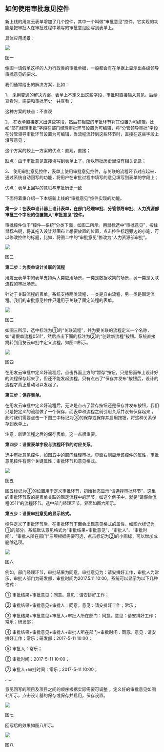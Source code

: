 ## **如何使用审批意见控件**



新上线的用友云表单增加了几个控件，其中一个叫做“审批意见“控件，它实现的功能是把审批人在审批过程中填写的审批意见回写到表单上。



具体应用场景：



![](/articles/form/4-2/images/image_spyj01.png)


图一



像图一请假单这样的人力行政类的审批单据，一般都会有在单据上显示出各级领导审批意见的要求。



我们通常给出的解决方案，比如：



1、 采用变通的解决方案，表单上不定义出这些字段，审批时直接输入意见，后续查看时，需要和审批历史一并查看；



这种方案的缺点：不直观



2、 在表单直接定义出这些字段，然后在相应的审批环节将其设置为可编辑，比如“部门经理审批”字段在部门经理审批环节设置为可编辑，将“分管领导审批”字段在分管领导审批环节设置为可编辑，当流程流转到这些环节时，直接在这些字段上填写意见；



这个方案的较上一方案的优点：直观，直接；



缺点：由于审批意见直接填写到表单上了，所以审批历史里没有相关记录；



3、 使用审批意见控件，表单上使用审批意见控件，与关联的流程环节对应起来，通过系统自动回写的功能，将用户在审批过程中填写的意见填写到表单的字段上；



优点：表单上回写的意见与审批历史一致



下面将着重介绍一下本版新上线的“审批意见”控件实现的功能。



**第一步：在表单设计器上设计表单，在部门经理审批、分管领导审批、人力资源部审批三个字段的位置拖入“审批意见”控件。**



审批控件位于“控件—系统”分类下面，如图二所示。用鼠标选中“审批意见”，按住鼠标右键，将其拖入设计器画布上想要放置的位置，点击控件标题旁边的小笔，可以修改控件的标题，比如，将图二中的“审批意见”修改为“人力资源部审批”。



![](/articles/form/4-2/images/image_spyj02.png)


图二



**第二步：为表单设计关联的流程**



用友云表单中的表单支持两大类应用场景，一类是数据收集的场景，另一类是关联流程的审批场景。



针对于关联流程的表单，系统支持两类流程，一类是自由流程，另一类是固定流程。我们的审批意见控件只适用于关联了固定流程的表单。

![](/articles/form/4-2/images/image_spyj03.png)


图三



如图三所示，选中标注为①的“关联流程”，并为要关联的流程定义一个名称，如“请假单流程0511”，然后点击下面的标注为②的“创建新流程”按钮。系统直接跳转到用友云审批中定义流程，如图四所示。

![](/articles/form/4-2/images/image_spyj04.png)

图四



在用友云审批中定义好流程后，点击界面上方的“暂存”按钮，只是把画布上设计好的流程保存起来了，但还不能发起流程，只有点击了“保存并发布”按钮后，设计的流程才真正启动可以发起了。



**第三步：保存表单。**



在用友云审批中定义好流程后，无论是点击了暂存按钮还是保存并发布按钮，我们只是把定义的流程做了一个保存，而表单和流程之前引用关系并没有保存起来 。此时我们需要点击一下图三中标记为③的保存或保存并启用按钮，将这种关系保存到表单上。



注意：新建流程之后的保存表单，这一点很重要。



**第四步：设置表单字段与流程环节的对应关系。**



选中审批意见控件，如图五中的部门经理审批，界面右侧显示该控件的属性，审批意见控件有两个关键属性：审批环节和意见格式。

![](/articles/form/4-2/images/image_spyj05.png)

图五



图五标记为①的位置用于定义审批环节，初始状态显示“请选择审批环节”，这里的审批环节取的是表单关联的固定流程中的环节，如这个例子中，就是“请假单流程0511”的流程环节。选中部门经理环节，界面如图六所示。



**第五步：设置审批意见的显示格式。**



控件定义了审批环节后，在审批环节下面会出现意见格式的属性，如图六标记为①的部分。系统默认意见格式为“审批结果+审批意见”，“审批人”、“审批时间”、“审批人所在部门”三项根据需要可选，点击标记为②的小图标，可以增加或删除选项。


![](/articles/form/4-2/images/image_spyj06.png)




图六



例如，部门经理环节，审批结果为同意，审批意见为：请安排好工作，审批人为常乐，审批人部门为研发部，审批时间为2017.5.11 10:00，系统可以显示为以下几种格式：



① 审批结果+审批意见：同意。意见：请安排好工作；



② 审批结果+审批意见+审批人：同意。意见：请安排好工作；常乐；



③ 审批结果+审批意见+审批人+审批人所在部门：同意。意见：请安排好工作；常乐；研发部；



④ 审批结果+审批意见+审批人+审批人所在部门+审批时间：同意。意见：请安排好工作；常乐；研发部；2017-5-11 10:00；



⑤ 审批人：常乐；



⑥ 审批时间：2017-5-11 10:00；



⑦ 审批人+审批时间：常乐；2017-5-11 10:00；



……



意见回写的项目及项目之间的顺序根据实际需要可调整 。定义好的审批意见如图七所示，点击设计器的保存或保存并启用，保存设置。



![](/articles/form/4-2/images/image_spyj07.png)




图七



回写后的效果如图八所示。


![](/articles/form/4-2/images/image_spyj08.png)




图八


